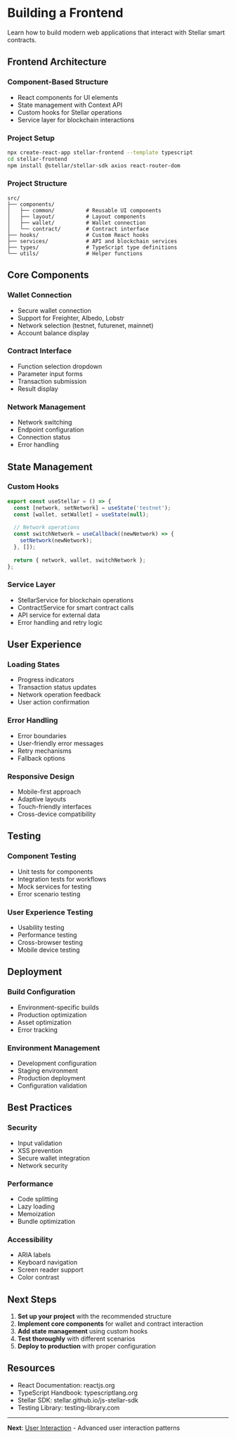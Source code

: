 # Building a Frontend

Learn how to build modern web applications that interact with Stellar smart contracts.

## Frontend Architecture

### Component-Based Structure
- React components for UI elements
- State management with Context API
- Custom hooks for Stellar operations
- Service layer for blockchain interactions

### Project Setup
```bash
npx create-react-app stellar-frontend --template typescript
cd stellar-frontend
npm install @stellar/stellar-sdk axios react-router-dom
```

### Project Structure
```
src/
├── components/
│   ├── common/          # Reusable UI components
│   ├── layout/          # Layout components
│   ├── wallet/          # Wallet connection
│   └── contract/        # Contract interface
├── hooks/               # Custom React hooks
├── services/            # API and blockchain services
├── types/               # TypeScript type definitions
└── utils/               # Helper functions
```

## Core Components

### Wallet Connection
- Secure wallet connection
- Support for Freighter, Albedo, Lobstr
- Network selection (testnet, futurenet, mainnet)
- Account balance display

### Contract Interface
- Function selection dropdown
- Parameter input forms
- Transaction submission
- Result display

### Network Management
- Network switching
- Endpoint configuration
- Connection status
- Error handling

## State Management

### Custom Hooks
```typescript
export const useStellar = () => {
  const [network, setNetwork] = useState('testnet');
  const [wallet, setWallet] = useState(null);
  
  // Network operations
  const switchNetwork = useCallback((newNetwork) => {
    setNetwork(newNetwork);
  }, []);
  
  return { network, wallet, switchNetwork };
};
```

### Service Layer
- StellarService for blockchain operations
- ContractService for smart contract calls
- API service for external data
- Error handling and retry logic

## User Experience

### Loading States
- Progress indicators
- Transaction status updates
- Network operation feedback
- User action confirmation

### Error Handling
- Error boundaries
- User-friendly error messages
- Retry mechanisms
- Fallback options

### Responsive Design
- Mobile-first approach
- Adaptive layouts
- Touch-friendly interfaces
- Cross-device compatibility

## Testing

### Component Testing
- Unit tests for components
- Integration tests for workflows
- Mock services for testing
- Error scenario testing

### User Experience Testing
- Usability testing
- Performance testing
- Cross-browser testing
- Mobile device testing

## Deployment

### Build Configuration
- Environment-specific builds
- Production optimization
- Asset optimization
- Error tracking

### Environment Management
- Development configuration
- Staging environment
- Production deployment
- Configuration validation

## Best Practices

### Security
- Input validation
- XSS prevention
- Secure wallet integration
- Network security

### Performance
- Code splitting
- Lazy loading
- Memoization
- Bundle optimization

### Accessibility
- ARIA labels
- Keyboard navigation
- Screen reader support
- Color contrast

## Next Steps

1. **Set up your project** with the recommended structure
2. **Implement core components** for wallet and contract interaction
3. **Add state management** using custom hooks
4. **Test thoroughly** with different scenarios
5. **Deploy to production** with proper configuration

## Resources

- React Documentation: reactjs.org
- TypeScript Handbook: typescriptlang.org
- Stellar SDK: stellar.github.io/js-stellar-sdk
- Testing Library: testing-library.com

---

**Next**: [User Interaction](user-interaction.md) - Advanced user interaction patterns
